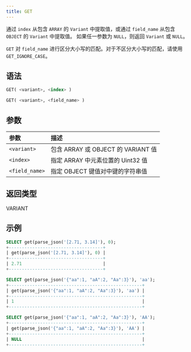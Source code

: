 ```yaml
---
title: GET
---
```


通过 `index` 从包含 `ARRAY` 的 `Variant` 中提取值，或通过 `field_name` 从包含 `OBJECT` 的 `Variant` 中提取值。
如果任一参数为 `NULL`，则返回 `Variant` 或 `NULL`。

`GET` 对 `field_name` 进行区分大小写的匹配。对于不区分大小写的匹配，请使用 `GET_IGNORE_CASE`。

## 语法

```sql
GET( <variant>, <index> )

GET( <variant>, <field_name> )
```

## 参数

| 参数          | 描述                                       |
| :------------ | :----------------------------------------- |
| `<variant>`   | 包含 ARRAY 或 OBJECT 的 VARIANT 值         |
| `<index>`     | 指定 ARRAY 中元素位置的 Uint32 值          |
| `<field_name>`| 指定 OBJECT 键值对中键的字符串值           |

## 返回类型

VARIANT

## 示例

```sql
SELECT get(parse_json('[2.71, 3.14]'), 0);
+------------------------------------+
| get(parse_json('[2.71, 3.14]'), 0) |
+------------------------------------+
| 2.71                               |
+------------------------------------+

SELECT get(parse_json('{"aa":1, "aA":2, "Aa":3}'), 'aa');
+---------------------------------------------------+
| get(parse_json('{"aa":1, "aA":2, "Aa":3}'), 'aa') |
+---------------------------------------------------+
| 1                                                 |
+---------------------------------------------------+

SELECT get(parse_json('{"aa":1, "aA":2, "Aa":3}'), 'AA');
+---------------------------------------------------+
| get(parse_json('{"aa":1, "aA":2, "Aa":3}'), 'AA') |
+---------------------------------------------------+
| NULL                                              |
+---------------------------------------------------+
```